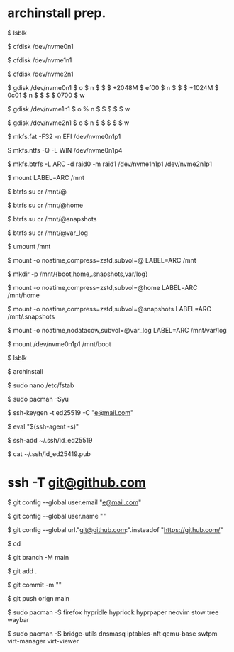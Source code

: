 # archinstall prep.

$ lsblk

$ cfdisk /dev/nvme0n1

$ cfdisk /dev/nvme1n1

$ cfdisk /dev/nvme2n1

$ gdisk /dev/nvme0n1
$  o
$  n
$   <default>
$   <default>
$   +2048M
$   ef00
$  n
$   <default>
$   <default>
$   +1024M
$   0c01
$  n
$   <default>
$   <default>
$   <default>
$   0700
$  w

$ gdisk /dev/nvme1n1
$  o
%  n
$   <default>
$   <default>
$   <default>
$   <default>
$  w

$ gdisk /dev/nvme2n1
$  o
$  n
$   <default>
$   <default>
$   <default>
$   <default>
$  w

$ mkfs.fat -F32 -n EFI /dev/nvme0n1p1

S mkfs.ntfs -Q -L WIN /dev/nvme0n1p4

$ mkfs.btrfs -L ARC -d raid0 -m raid1 /dev/nvme1n1p1 /dev/nvme2n1p1

$ mount LABEL=ARC /mnt

$ btrfs su cr /mnt/@

$ btrfs su cr /mnt/@home

$ btrfs su cr /mnt/@snapshots

$ btrfs su cr /mnt/@var_log

$ umount /mnt

$ mount -o noatime,compress=zstd,subvol=@ LABEL=ARC /mnt

$ mkdir -p /mnt/{boot,home,.snapshots,var/log}

$ mount -o noatime,compress=zstd,subvol=@home LABEL=ARC /mnt/home

$ mount -o noatime,compress=zstd,subvol=@snapshots LABEL=ARC /mnt/.snapshots

$ mount -o noatime,nodatacow,subvol=@var_log LABEL=ARC /mnt/var/log

$ mount /dev/nvme0n1p1 /mnt/boot

$ lsblk

$ archinstall

$ sudo nano /etc/fstab

$ sudo pacman -Syu

$ ssh-keygen -t ed25519 -C "<e@mail.com>"

$ eval "$(ssh-agent -s)"

$ ssh-add ~/.ssh/id_ed25519

$ cat ~/.ssh/id_ed25419.pub

# ssh -T git@github.com

$ git config --global user.email "<e@mail.com>"

$ git config --global user.name "<username>"

$ git config --global url."git@github.com:".insteadof "https://github.com/"

$ cd <folder>

$ git branch -M main

$ git add .

$ git commit -m "<message>"

$ git push orign main

$ sudo pacman -S firefox hypridle hyprlock hyprpaper neovim stow tree waybar

$ sudo pacman -S bridge-utils dnsmasq iptables-nft qemu-base swtpm virt-manager virt-viewer
